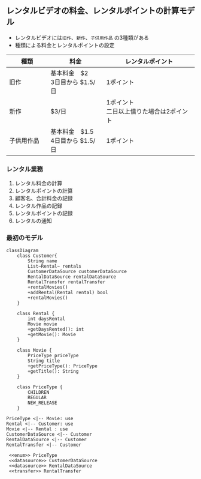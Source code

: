 
## レンタルビデオの料金、レンタルポイントの計算モデル

- レンタルビデオには`旧作`、`新作`、`子供用作品` の3種類がある
- 種類による料金とレンタルポイントの設定

| 種類     | 料金                        | レンタルポイント                 |
|--------|---------------------------|--------------------------|
| 旧作     | 基本料金　$2<br>3日目から $1.5/日   | 1ポイント                    |
| 新作     | $3/日                      | 1ポイント<br>二日以上借りた場合は2ポイント |
| 子供用作品　 | 基本料金　$1.5<br>4日目から $1.5/日 | 1ポイント                    |

### レンタル業務
1. レンタル料金の計算
2. レンタルポイントの計算
3. 顧客名、合計料金の記録
4. レンタル作品の記録
5. レンタルポイントの記録
6. レンタルの通知


### 最初のモデル
```mermaid
classDiagram
    class Customer{
        String name
        List~Rental~ rentals
        CustomerDataSource customerDataSource
        RentalDataSource rentalDataSource
        RentalTransfer rentalTransfer
        +rentalMovies()
        +addRental(Rental rental) bool
        +rentalMovies()
    }

    class Rental {
        int daysRental
        Movie movie
        +getDaysRented(): int
        +getMovie(): Movie
    }

    class Movie {
        PriceType priceType
        String title
        +getPriceType(): PriceType
        +getTitle(): String
    }

    class PriceType {
        CHILDREN
        REGULAR
        NEW_RELEASE
    }

PriceType <|-- Movie: use
Rental <|-- Customer: use
Movie <|-- Rental : use
CustomerDataSource <|-- Customer
RentalDataSource <|-- Customer
RentalTransfer <|-- Customer

 <<enum>> PriceType
 <<datasource>> CustomerDataSource
 <<datasource>> RentalDataSource
 <<transfer>> RentalTransfer

```